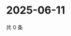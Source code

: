 # 2025-06-11

共 0 条

<!-- BEGIN ZHIHUVIDEO -->
<!-- 最后更新时间 Wed Jun 11 2025 04:13:06 GMT+0800 (China Standard Time) -->

<!-- END ZHIHUVIDEO -->
